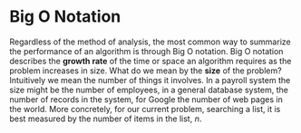 # Big O Notation

Regardless of the method of analysis, the most common way to summarize
the performance of an algorithm is through Big O notation. Big O
notation describes the **growth rate** of the time or space an
algorithm requires as the problem increases in size. What do we mean by
the **size** of the problem? Intuitively we mean the number of things
it involves. In a payroll system the size might be the number of
employees, in a general database system, the number of records in the
system, for Google the number of web pages in the world. More
concretely, for our current problem, searching a list, it is best
measured by the number of items in the list, _n_.
